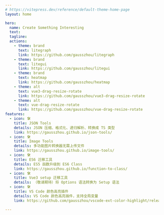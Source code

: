 ```yaml
---
# https://vitepress.dev/reference/default-theme-home-page
layout: home

hero:
  name: Create Something Interesting
  text: 
  tagline: 
  actions:
    - theme: brand
      text: litegraph
      link: https://github.com/gausszhou/litegraph
    - theme: brand
      text: litegui
      link: https://github.com/gausszhou/litegui
    - theme: brand
      text: heatmap
      link: https://github.com/gausszhou/heatmap
    - theme: alt
      text: vue3-drag-resize-rotate
      link: https://github.com/gausszhou/vue3-drag-resize-rotate
    - theme: alt
      text: vue-drag-resize-rotate
      link: https://github.com/gausszhou/vue-drag-resize-rotate
features:
  - icon: 🛠️
    title: JSON Tools
    details: JSON 压缩、格式化、递归解析、转换成 TS 类型
    link: https://gausszhou.github.io/json-tools/
  - icon: 🛠️
    title: Image Tools
    details: 多功能图片转换器无需上传文件
    link: https://gausszhou.github.io/image-tools/
  - icon: 🛠️
    title: ES6 迁移工具
    details: ES5 函数升级到 ES6 Class
    link: https://gausszhou.github.io/function-to-class/
  - icon: 🛠️
    title: Vue3 setup 迁移工具
    details: （敬请期待）将 Options 语法转换为 Setup 语法
  - icon: 🛠️
    title: VS Code 颜色高亮插件
    details: VS Code 颜色高亮插件，支持全局变量
    link: https://github.com/gausszhou/vscode-ext-color-highlight/releases  

---
```


